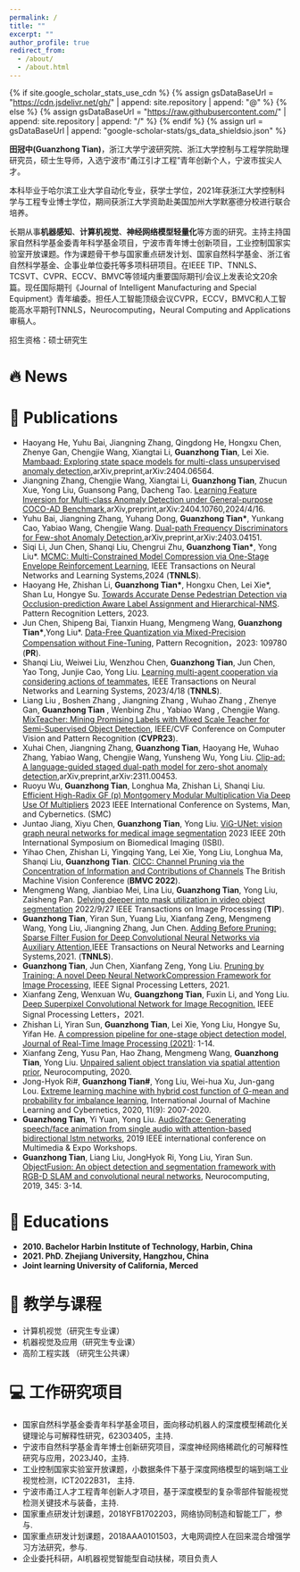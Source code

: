 ```yaml
---
permalink: /
title: ""
excerpt: ""
author_profile: true
redirect_from: 
  - /about/
  - /about.html
---
```


{% if site.google_scholar_stats_use_cdn %}
{% assign gsDataBaseUrl = "https://cdn.jsdelivr.net/gh/" | append: site.repository | append: "@" %}
{% else %}
{% assign gsDataBaseUrl = "https://raw.githubusercontent.com/" | append: site.repository | append: "/" %}
{% endif %}
{% assign url = gsDataBaseUrl | append: "google-scholar-stats/gs_data_shieldsio.json" %}

<span class='anchor' id='about-me'></span>

**田冠中(Guanzhong Tian)**，浙江大学宁波研究院、浙江大学控制与工程学院助理研究员，硕士生导师，入选宁波市“甬江引才工程”青年创新个人，宁波市拔尖人才。

本科毕业于哈尔滨工业大学自动化专业，获学士学位，2021年获浙江大学控制科学与工程专业博士学位，期间获浙江大学资助赴美国加州大学默塞德分校进行联合培养。

长期从事**机器感知**、**计算机视觉**、**神经网络模型轻量化**等方面的研究。主持主持国家自然科学基金委青年科学基金项目，宁波市青年博士创新项目，工业控制国家实验室开放课题。作为课题骨干参与国家重点研发计划、国家自然科学基金、浙江省自然科学基金、企事业单位委托等多项科研项目。在IEEE TIP、TNNLS、TCSVT、CVPR、ECCV、BMVC等领域内重要国际期刊/会议上发表论文20余篇。现任国际期刊《Journal of Intelligent Manufacturing and Special Equipment》青年编委。担任人工智能顶级会议CVPR，ECCV，BMVC和人工智能高水平期刊TNNLS，Neurocomputing，Neural Computing and Applications审稿人。

招生资格：硕士研究生
# 🔥 News 


# 📝 Publications 
- Haoyang He, Yuhu Bai, Jiangning Zhang, Qingdong He, Hongxu Chen, Zhenye Gan, Chengjie Wang, Xiangtai Li, **Guanzhong Tian**, Lei Xie. [Mambaad: Exploring state space models for multi-class unsupervised anomaly detection](https://arxiv.org/abs/2404.06564),arXiv,preprint,arXiv:2404.06564.
- Jiangning Zhang, Chengjie Wang, Xiangtai Li, **Guanzhong Tian**, Zhucun Xue, Yong Liu, Guansong Pang, Dacheng Tao. [Learning Feature Inversion for Multi-class Anomaly Detection under General-purpose COCO-AD Benchmark](https://arxiv.org/abs/2404.10760),arXiv,preprint,arXiv:2404.10760,2024/4/16.
- Yuhu Bai, Jiangning Zhang, Yuhang Dong, **Guanzhong Tian\***, Yunkang Cao, Yabiao Wang, Chengjie Wang. [Dual-path Frequency Discriminators for Few-shot Anomaly Detection](https://arxiv.org/abs/2403.04151),arXiv,preprint,arXiv:2403.04151.
- Siqi Li, Jun Chen, Shanqi Liu, Chengrui Zhu, **Guanzhong Tian\***, Yong Liu*. [MCMC: Multi-Constrained Model Compression via One-Stage Envelope Reinforcement Learning](https://ieeexplore.ieee.org/abstract/document/10416765/), IEEE Transactions on Neural Networks and Learning Systems,2024 (**TNNLS**).
- Haoyang He, Zhishan Li, **Guanzhong Tian\***, Hongxu Chen, Lei Xie*, Shan Lu, Hongye Su. [Towards Accurate Dense Pedestrian Detection via Occlusion-prediction Aware Label Assignment and Hierarchical-NMS](https://www.sciencedirect.com/science/article/pii/S0167865523002398). Pattern Recognition Letters, 2023.
- Jun Chen, Shipeng Bai, Tianxin Huang, Mengmeng Wang, **Guanzhong Tian\***,Yong Liu*. [Data-Free Quantization via Mixed-Precision Compensation without Fine-Tuning](https://www.sciencedirect.com/science/article/pii/S0031320323004788), Pattern Recognition，2023: 109780 (**PR**).
- Shanqi Liu, Weiwei Liu, Wenzhou Chen, **Guanzhong Tian**, Jun Chen, Yao Tong, Junjie Cao, Yong Liu. [Learning multi-agent cooperation via considering actions of teammates](https://ieeexplore.ieee.org/abstract/document/10103926/), IEEE Transactions on Neural Networks and Learning Systems, 2023/4/18 (**TNNLS**).
- Liang Liu , Boshen Zhang , Jiangning Zhang , Wuhao Zhang , Zhenye Gan, **Guanzhong Tian** , Wenbing Zhu , Yabiao Wang , Chengjie Wang. [MixTeacher: Mining Promising Labels with Mixed Scale Teacher for Semi-Supervised Object Detection](http://openaccess.thecvf.com/content/CVPR2023/html/Liu_MixTeacher_Mining_Promising_Labels_With_Mixed_Scale_Teacher_for_Semi-Supervised_CVPR_2023_paper.html), IEEE/CVF Conference on Computer Vision and Pattern Recognition (**CVPR23**).
- Xuhai Chen, Jiangning Zhang, **Guanzhong Tian**, Haoyang He, Wuhao Zhang, Yabiao Wang, Chengjie Wang, Yunsheng Wu, Yong Liu. [Clip-ad: A language-guided staged dual-path model for zero-shot anomaly detection](https://arxiv.org/abs/2311.00453),arXiv,preprint,arXiv:2311.00453.
- Ruoyu Wu, **Guanzhong Tian**, Longhua Ma, Zhishan Li, Shanqi Liu. [Efficient High-Radix GF (p) Montgomery Modular Multiplication Via Deep Use Of Multipliers](https://ieeexplore.ieee.org/abstract/document/10394345/) 2023 IEEE International Conference on Systems, Man, and Cybernetics. (SMC)
- Juntao Jiang, Xiyu Chen, **Guanzhong Tian**, Yong Liu. [ViG-UNet: vision graph neural networks for medical image segmentation](https://ieeexplore.ieee.org/abstract/document/10230496/) 2023 IEEE 20th International Symposium on Biomedical Imaging (ISBI).
- Yihao Chen, Zhishan Li, Yingqing Yang, Lei Xie, Yong Liu, Longhua Ma, Shanqi Liu, **Guanzhong Tian**. [CICC: Channel Pruning via the Concentration of Information and Contributions of Channels](https://bmvc2022.mpi-inf.mpg.de/0243.pdf) The British Machine Vision Conference (**BMVC 2022**).
- Mengmeng Wang, Jianbiao Mei, Lina Liu, **Guanzhong Tian**, Yong Liu, Zaisheng Pan. [Delving deeper into mask utilization in video object segmentation](https://ieeexplore.ieee.org/abstract/document/9904497/) 2022/9/27 IEEE Transactions on Image Processing (**TIP**).
- **Guanzhong Tian**, Yiran Sun, Yuang Liu, Xianfang Zeng, Mengmeng Wang, Yong Liu, Jiangning Zhang, Jun Chen. [Adding Before Pruning: Sparse Filter Fusion for Deep Convolutional Neural Networks via Auxiliary Attention](https://ieeexplore.ieee.org/abstract/document/9530256/),IEEE Transactions on Neural Networks and Learning Systems,2021. (**TNNLS**).
- **Guanzhong Tian**, Jun Chen, Xianfang Zeng, Yong Liu. [Pruning by Training: A novel Deep Neural NetworkCompression Framework for Image Processing](https://ieeexplore.ieee.org/abstract/document/9335028/), IEEE Signal Processing Letters, 2021.
- Xianfang Zeng, Wenxuan Wu, **Guangzhong Tian**, Fuxin Li, and Yong Liu. [Deep Superpixel Convolutional Network for Image Recognition.](https://ieeexplore.ieee.org/abstract/document/9416861/) IEEE Signal Processing Letters，2021. 
- Zhishan Li, Yiran Sun, **Guanzhong Tian**, Lei Xie, Yong Liu, Hongye Su, Yifan He. [A compression pipeline for one-stage object detection model, Journal of Real-Time Image Processing (2021)](https://link.springer.com/article/10.1007/s11554-020-01053-z): 1-14.
- Xianfang Zeng, Yusu Pan, Hao Zhang, Mengmeng Wang, **Guanzhong Tian**, Yong Liu. [Unpaired salient object translation via spatial attention prior](https://www.sciencedirect.com/science/article/pii/S0925231220313564), Neurocomputing, 2020.
- Jong-Hyok Ri#, **Guanzhong Tian#**, Yong Liu, Wei-hua Xu, Jun-gang Lou. [Extreme learning machine with hybrid cost function of G-mean and probability for imbalance learning](https://link.springer.com/article/10.1007/s13042-020-01090-x), International Journal of Machine Learning and Cybernetics, 2020, 11(9): 2007-2020.
- **Guanzhong Tian**, Yi Yuan, Yong Liu. [Audio2face: Generating speech/face animation from single audio with attention-based bidirectional lstm networks](https://ieeexplore.ieee.org/abstract/document/8795082), 2019 IEEE international conference on Multimedia & Expo Workshops.
- **Guanzhong Tian**, Liang Liu, JongHyok Ri, Yong Liu, Yiran Sun. [ObjectFusion: An object detection and segmentation framework with RGB-D SLAM and convolutional neural networks](https://www.sciencedirect.com/science/article/pii/S0925231219301377), Neurocomputing, 2019, 345: 3-14.


# 📖 Educations
- **2010. Bachelor Harbin Institute of Technology, Harbin, China**
- **2021. PhD. Zhejiang University, Hangzhou, China**
- **Joint learning University of California, Merced**

# 📖 教学与课程
- 计算机视觉（研究生专业课）
- 机器视觉及应用（研究生专业课）
- 高阶工程实践 （研究生公共课）


# 💻 工作研究项目
- 国家自然科学基金委青年科学基金项目，面向移动机器人的深度模型稀疏化关键理论与可解释性研究，62303405，主持.
- 宁波市自然科学基金青年博士创新研究项目，深度神经网络稀疏化的可解释性研究与应用，2023J40，主持.
- 工业控制国家实验室开放课题，小数据条件下基于深度网络模型的端到端工业视觉检测，ICT2022B31， 主持.
- 宁波市甬江人才工程青年创新人才项目，基于深度模型的复杂零部件智能视觉检测关键技术与装备，主持.
- 国家重点研发计划课题，2018YFB1702203，网络协同制造和智能工厂，参与.
- 国家重点研发计划课题，2018AAA0101503，大电网调控人在回来混合增强学习方法研究，参与.
- 企业委托科研，AI机器视觉智能型自动扶梯，项目负责人
